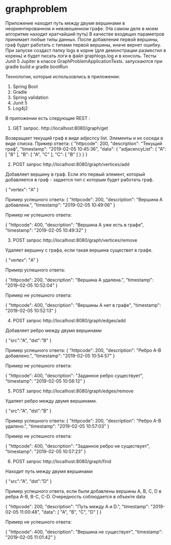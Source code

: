 # graphproblem
Приложение находит путь между двумя вершинами в неориентированном и невзвешенном графе. (На самом деле в моем алгоритме находит кратчайший путь) В качестве входящих параметров принимает любые типы данных. После добавления первой вершины, граф будет работать с типами первой вершины, иначе вернет ошибку.
При запуске создаст папку logs в корне (для демонстрации разместил в корень) и будет писать логи в файл graphlogs.log и в консоль.
Тесты Junit 5 Jupiter в классе GraphProblemApplicationTests. запускаются при gradle build и gradle bootRun

Технологии, которые использовлись в приложении:

1) Spring Boot
2) Gradle
3) Spring validation
4) Junit 5
5) Log4j2

В приложении есть следующие REST :

1. GET запрос. http://localhost:8080/graph/get

Возвращает текущий граф в виде adjecncy list. Элементы и их соседи в виде списка.
Пример ответа: 
{
    "httpcode": 200,
    "description": "Текущий граф",
    "timestamp": "2019-02-05 10:45:36",
    "data": {
        "adjacencyList": {
            "A": [
                "B"
            ],
            "B": [
                "A",
                "C"
            ],
            "C": [
                "B"
            ]
        }
    }
}

2. POST запрос http://localhost:8080/graph/vertices/add

Добавляет вершину в граф. Если это первый элемент, который добавляется в граф - задается тип с которым будет работать граф.

{
	"vertex": "А"
}

Пример успешного ответа:
{
    "httpcode": 200,
    "description": "Вершина A добавлена.",
    "timestamp": "2019-02-05 10:49:06"
}

Пример не успешного ответа:

{
    "httpcode": 400,
    "description": "Вершина A уже есть в графе",
    "timestamp": "2019-02-05 10:49:32"
}

3. POST запрос http://localhost:8080/graph/vertices/remove

Удаляет вершину с графа, если такая вершина существет в графе.

{
	"vertex": "А"
}

Пример успешного ответа:

{
    "httpcode": 200,
    "description": "Вершина A удалена.",
    "timestamp": "2019-02-05 10:52:04"
}

Пример не успешного ответа:

{
    "httpcode": 400,
    "description": "Вершины A нет в графе",
    "timestamp": "2019-02-05 10:52:13"
}

4. POST запрос http://localhost:8080/graph/edges/add

Добавляет ребро между двумя вершинами

{
	"src":"A",
	"dst":"B"
}

Пример успешного ответа:
{
    "httpcode": 200,
    "description": "Ребро A-B добавлено.",
    "timestamp": "2019-02-05 10:54:57"
}

Пример не успешного ответа:

{
    "httpcode": 400,
    "description": "Заданное ребро существует",
    "timestamp": "2019-02-05 10:56:12"
}

5. POST запрос http://localhost:8080/graph/edges/remove

Удаляет ребро между двумя вершинами.

{
	"src":"A",
	"dst":"B"
}

Пример успешного ответа:
{
    "httpcode": 200,
    "description": "Ребро A-B удалено.",
    "timestamp": "2019-02-05 10:57:03"
}

Пример не успешного ответа:

{
    "httpcode": 400,
    "description": "Заданное ребро не существует",
    "timestamp": "2019-02-05 10:57:23"
}

6. POST запрос http://localhost:8080/graph/find

Находит путь между двумя вершинами

{
	"src":"A",
	"dst":"D"
}

Пример успешного ответа, если были добавлены вершины A, B, C, D в ребра А-B, B-C, C-D. Очередность соблюдается в объекте data

{
    "httpcode": 200,
    "description": "Путь между A и D.",
    "timestamp": "2019-02-05 11:00:48",
    "data": [
        "A",
        "B",
        "C",
        "D"
    ]
}

Пример не успешного ответа:

{
    "httpcode": 400,
    "description": "Вершина не существует",
    "timestamp": "2019-02-05 11:01:42"
}
